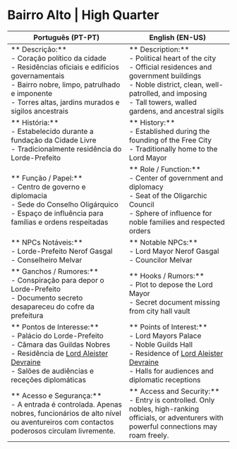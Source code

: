 # Bairro Alto | High Quarter

| **Português (PT-PT)**                                                                                                                                                                                                  | **English (EN-US)**                                                                                                                                                                                                        |
| ---------------------------------------------------------------------------------------------------------------------------------------------------------------------------------------------------------------------- | -------------------------------------------------------------------------------------------------------------------------------------------------------------------------------------------------------------------------- |
| ** Descrição:**<br> - Coração político da cidade<br> - Residências oficiais e edifícios governamentais<br> - Bairro nobre, limpo, patrulhado e imponente<br> - Torres altas, jardins murados e sigilos ancestrais    | ** Description:**<br> - Political heart of the city<br> - Official residences and government buildings<br> - Noble district, clean, well-patrolled, and imposing<br> - Tall towers, walled gardens, and ancestral sigils |
| ** História:**<br> - Estabelecido durante a fundação da Cidade Livre<br> - Tradicionalmente residência do Lorde-Prefeito                                                                                             | ** History:**<br> - Established during the founding of the Free City<br> - Traditionally home to the Lord Mayor                                                                                                          |
| ** Função / Papel:**<br> - Centro de governo e diplomacia<br> - Sede do Conselho Oligárquico<br> - Espaço de influência para famílias e ordens respeitadas                                                           | ** Role / Function:**<br> - Center of government and diplomacy<br> - Seat of the Oligarchic Council<br> - Sphere of influence for noble families and respected orders                                                    |
| ** NPCs Notáveis:**<br> - Lorde-Prefeito Nerof Gasgal<br> - Conselheiro Melvar                                                                                                                                       | ** Notable NPCs:**<br> - Lord Mayor Nerof Gasgal<br> - Councilor Melvar                                                                                                                                                  |
| ** Ganchos / Rumores:**<br> - Conspiração para depor o Lorde-Prefeito<br> - Documento secreto desapareceu do cofre da prefeitura                                                                                     | ** Hooks / Rumors:**<br> - Plot to depose the Lord Mayor<br> - Secret document missing from city hall vault                                                                                                              |
| ** Pontos de Interesse:**<br> - Palácio do Lorde-Prefeito<br> - Câmara das Guildas Nobres<br> - Residência de [Lord Aleister Devraine](docs/dm/-/npc/Free%20City%20of%20Grehawk/lord_aleister_devraine.md)<br> - Salões de audiências e receções diplomáticas | ** Points of Interest:**<br> - Lord Mayors Palace<br> - Noble Guilds Hall<br> - Residence of [Lord Aleister Devraine](docs/dm/-/npc/Free%20City%20of%20Grehawk/lord_aleister_devraine.md)<br> - Halls for audiences and diplomatic receptions                    |
| ** Acesso e Segurança:**<br> - A entrada é controlada. Apenas nobres, funcionários de alto nível ou aventureiros com contactos poderosos circulam livremente.                                                        | ** Access and Security:**<br> - Entry is controlled. Only nobles, high-ranking officials, or adventurers with powerful connections may roam freely.                                                                      |

























